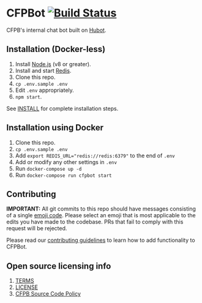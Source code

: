 # CFPBot [![Build Status](https://travis-ci.org/cfpb/CFPBot.svg)](https://travis-ci.org/cfpb/CFPBot)

CFPB's internal chat bot built on [Hubot](http://hubot.github.com).

## Installation (Docker-less)

1. Install [Node.js](https://nodejs.org) (v8 or greater).
1. Install and start [Redis](http://redis.io/).
1. Clone this repo.
1. `cp .env.sample .env`
1. Edit `.env` appropriately.
1. `npm start`.

See [INSTALL](INSTALL.md) for complete installation steps.

## Installation using Docker

1. Clone this repo.
1. `cp .env.sample .env`
1. Add `export REDIS_URL="redis://redis:6379"` to the end of `.env`
1. Add or modify any other settings in `.env`
1. Run `docker-compose up -d`
1. Run `docker-compose run cfpbot start`

## Contributing

**IMPORTANT:** All git commits to this repo should have messages consisting of a single [emoji code](http://www.emoji-cheat-sheet.com/). 
Please select an emoji that is most applicable to the edits you have made to the codebase.
PRs that fail to comply with this request will be rejected.

Please read our [contributing guidelines](CONTRIBUTING.md) to learn how to add functionality to CFPBot.

## Open source licensing info

1. [TERMS](TERMS.md)
2. [LICENSE](LICENSE)
3. [CFPB Source Code Policy](https://github.com/cfpb/source-code-policy/)
